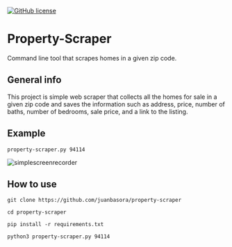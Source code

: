 
[![GitHub license](https://img.shields.io/github/license/juanbasora/Expense-tracker)](https://github.com/juanbasora/property-scraper)
# Property-Scraper
Command line tool that scrapes homes in a given zip code.

## General info
This project is simple web scraper that collects all the homes for sale in a given zip code and saves the information such as address, price, number of baths, number of bedrooms, sale price, and a link to the listing.

## Example
```
property-scraper.py 94114
```

![simplescreenrecorder](https://user-images.githubusercontent.com/28414217/164991342-96d5b14f-8524-4c82-ba3c-f815ccf07f1c.gif)

## How to use
```
git clone https://github.com/juanbasora/property-scraper

cd property-scraper

pip install -r requirements.txt

python3 property-scraper.py 94114
```
